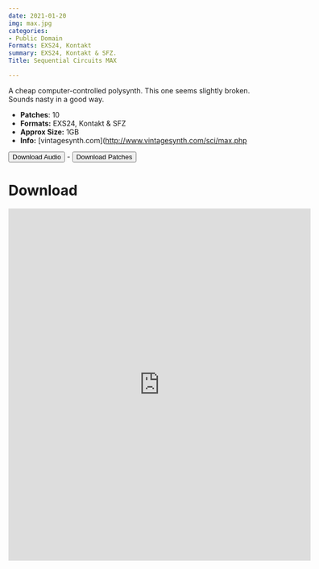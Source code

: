 ```yaml
---
date: 2021-01-20
img: max.jpg
categories:
- Public Domain
Formats: EXS24, Kontakt
summary: EXS24, Kontakt & SFZ.
Title: Sequential Circuits MAX

---
```

A cheap computer-controlled polysynth. This one seems slightly broken. Sounds nasty in a good way.

-  **Patches**: 10
-   **Formats:** EXS24, Kontakt & SFZ
-   **Approx Size:** 1GB
-   **Info:** [vintagesynth.com](http://www.vintagesynth.com/sci/max.php



<div class="buttons"> <a href="https://www.dropbox.com/sh/uppv9fu1py3s4ei/AAAkW6ETi48P6TmV6N7ciKfPa?dl=0"> <button>Download Audio</button></a> - <a href="https://github.com/publicsamples/Sequential-MAX"> <button>Download Patches</button></a></div>

# Download

<iframe width="600" height="700" src="https://www.modularsamples.com/Demos/demos/max.html" frameborder="0" allow="accelerometer; autoplay; clipboard-write; encrypted-media; gyroscope; picture-in-picture" allowfullscreen></iframe>